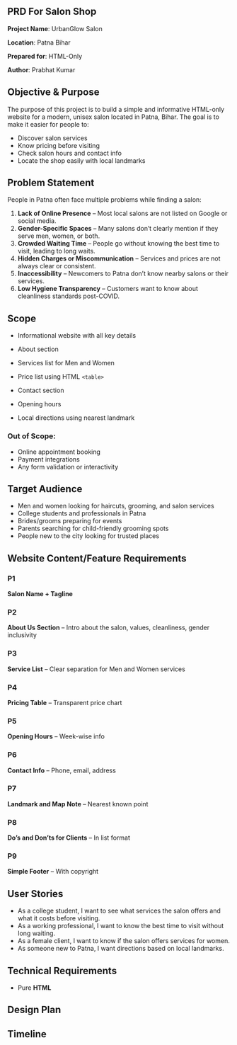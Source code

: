 ## PRD For Salon Shop

**Project Name**: UrbanGlow Salon

**Location**: Patna Bihar

**Prepared for**: HTML-Only

**Author**: Prabhat Kumar

## Objective & Purpose
The purpose of this project is to build a simple and informative HTML-only website for a modern, unisex salon located in Patna, Bihar. The goal is to make it easier for people to:
- Discover salon services
- Know pricing before visiting
- Check salon hours and contact info
- Locate the shop easily with local landmarks

## Problem Statement
People in Patna often face multiple problems while finding a salon:
1. **Lack of Online Presence** – Most local salons are not listed on Google or social media.
2. **Gender-Specific Spaces** – Many salons don’t clearly mention if they serve men, women, or both.
3. **Crowded Waiting Time** – People go without knowing the best time to visit, leading to long waits.
4. **Hidden Charges or Miscommunication** – Services and prices are not always clear or consistent.
6. **Inaccessibility** – Newcomers to Patna don’t know nearby salons or their services.
7. **Low Hygiene Transparency** – Customers want to know about cleanliness standards post-COVID.

## Scope
- Informational website with all key details
- About section
- Services list for Men and Women

- Price list using HTML `<table>`
- Contact section
- Opening hours
- Local directions using nearest landmark

### Out of Scope:
- Online appointment booking
- Payment integrations
- Any form validation or interactivity

## Target Audience
- Men and women looking for haircuts, grooming, and salon services
- College students and professionals in Patna
- Brides/grooms preparing for events
- Parents searching for child-friendly grooming spots
- People new to the city looking for trusted places

## Website Content/Feature Requirements

### P1
 **Salon Name + Tagline**

### P2 
**About Us Section** – Intro about the salon, values, cleanliness, gender inclusivity

### P3
**Service List** – Clear separation for Men and Women services

### P4
**Pricing Table** – Transparent price chart

### P5
**Opening Hours** – Week-wise info

### P6
**Contact Info** – Phone, email, address

### P7
**Landmark and Map Note** – Nearest known point

### P8
**Do’s and Don’ts for Clients** – In list format

### P9
**Simple Footer** – With copyright

## User Stories

- As a college student, I want to see what services the salon offers and what it costs before visiting.
- As a working professional, I want to know the best time to visit without long waiting.
- As a female client, I want to know if the salon offers services for women.
- As someone new to Patna, I want directions based on local landmarks.

## Technical Requirements
- Pure **HTML**

## Design Plan 

## Timeline
